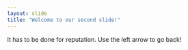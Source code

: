 ```yaml
---
layout: slide
title: "Welcome to our second slide!"
---
```

It has to be done for reputation.
Use the left arrow to go back!
